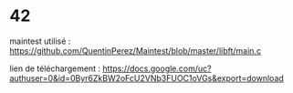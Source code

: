# 42

maintest utilisé : https://github.com/QuentinPerez/Maintest/blob/master/libft/main.c

lien de téléchargement : https://docs.google.com/uc?authuser=0&id=0Byr6ZkBW2oFcU2VNb3FUOC1oVGs&export=download
